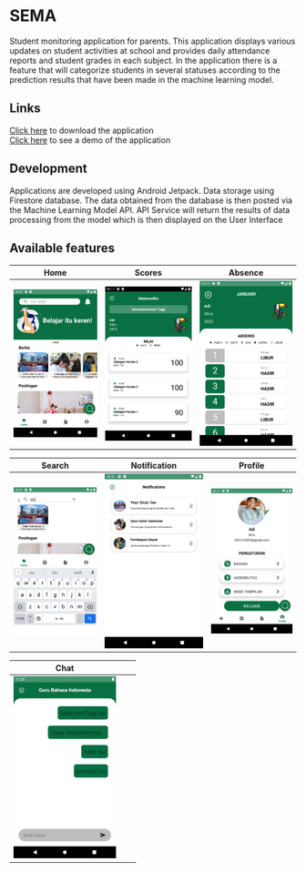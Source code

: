 # **SEMA**

Student monitoring application for parents. This application displays various updates on student activities at school and provides daily attendance reports and student grades in each subject. In the application there is a feature that will categorize students in several statuses according to the prediction results that have been made in the machine learning model.
<br>

## **Links**
[Click here](https://drive.google.com/file/d/1E8lC2RtEVmq-mZdSoXQbUgbY4slkkDT-/view?usp=sharing) to download the application<br>
[Click here](https://drive.google.com/file/d/17ZlpaV5t_vs7NTasVfBMXWH6J1IJ1fWg/view?usp=sharing) to see a demo of the application
<br>

## **Development**
Applications are developed using Android Jetpack. Data storage using Firestore database. The data obtained from the database is then posted via the Machine Learning Model API. API Service will return the results of data processing from the model which is then displayed on the User Interface
<br>

## **Available features**

| Home | Scores | Absence |
|------|--------|---------|
|![Contoh Gambar](img/home_page.png) | ![Contoh Gambar](img/score_detail_page.png) | ![Contoh Gambar](img/attendance_detail_page.png)|

| Search | Notification | Profile |
|--------|--------------|---------|
|![Contoh Gambar](img/search_page.png) | ![Contoh Gambar](img/notifications_page.png) | ![Contoh Gambar](img/profile_page.png)|

| Chat | | |
|------|--------------|---------|
|<img src="img/detail_chat_page.jpg" alt="Nama Gambar" width="180px" />| | |